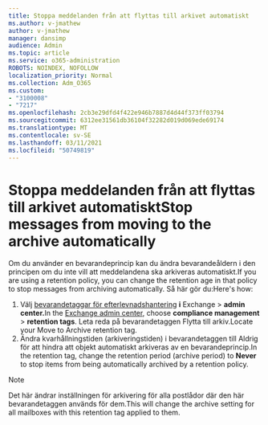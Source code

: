 ```yaml
---
title: Stoppa meddelanden från att flyttas till arkivet automatiskt
ms.author: v-jmathew
author: v-jmathew
manager: dansimp
audience: Admin
ms.topic: article
ms.service: o365-administration
ROBOTS: NOINDEX, NOFOLLOW
localization_priority: Normal
ms.collection: Adm_O365
ms.custom:
- "3100008"
- "7217"
ms.openlocfilehash: 2cb3e29dfd4f422e946b7887d4d44f373ff03794
ms.sourcegitcommit: 6312ee31561db36104f32282d019d069ede69174
ms.translationtype: MT
ms.contentlocale: sv-SE
ms.lasthandoff: 03/11/2021
ms.locfileid: "50749819"
---
```

# <a name="stop-messages-from-moving-to-the-archive-automatically"></a><span data-ttu-id="a58aa-102">Stoppa meddelanden från att flyttas till arkivet automatiskt</span><span class="sxs-lookup"><span data-stu-id="a58aa-102">Stop messages from moving to the archive automatically</span></span>

<span data-ttu-id="a58aa-103">Om du använder en bevarandeprincip kan du ändra bevarandeåldern i den principen om du inte vill att meddelandena ska arkiveras automatiskt.</span><span class="sxs-lookup"><span data-stu-id="a58aa-103">If you are using a retention policy, you can change the retention age in that policy to stop messages from archiving automatically.</span></span> <span data-ttu-id="a58aa-104">Så här gör du:</span><span class="sxs-lookup"><span data-stu-id="a58aa-104">Here's how:</span></span>

1. <span data-ttu-id="a58aa-105">Välj [bevarandetaggar för efterlevnadshantering](https://go.microsoft.com/fwlink/?linkid=2059104) **i** Exchange  >  **admin center.**</span><span class="sxs-lookup"><span data-stu-id="a58aa-105">In the [Exchange admin center](https://go.microsoft.com/fwlink/?linkid=2059104), choose **compliance management** > **retention tags**.</span></span> <span data-ttu-id="a58aa-106">Leta reda på bevarandetaggen Flytta till arkiv.</span><span class="sxs-lookup"><span data-stu-id="a58aa-106">Locate your Move to Archive retention tag.</span></span>
2. <span data-ttu-id="a58aa-107">Ändra kvarhållningstiden (arkiveringstiden) i  bevarandetaggen till Aldrig för att hindra att objekt automatiskt arkiveras av en bevarandeprincip.</span><span class="sxs-lookup"><span data-stu-id="a58aa-107">In the retention tag, change the retention period (archive period) to **Never** to stop items from being automatically archived by a retention policy.</span></span>

> [!NOTE]
> <span data-ttu-id="a58aa-108">Det här ändrar inställningen för arkivering för alla postlådor där den här bevarandetaggen används för dem.</span><span class="sxs-lookup"><span data-stu-id="a58aa-108">This will change the archive setting for all mailboxes with this retention tag applied to them.</span></span>
